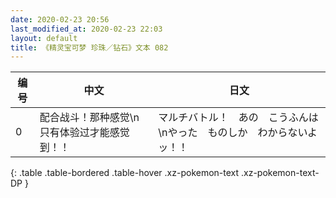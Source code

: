 ```yaml
---
date: 2020-02-23 20:56
last_modified_at: 2020-02-23 22:03
layout: default
title: 《精灵宝可梦 珍珠／钻石》文本 082
---
```

| 编号 | 中文 | 日文 |
| ---- | ---- | ---- |
| 0 | 配合战斗！那种感觉\n只有体验过才能感觉到！！ | マルチバトル！　あの　こうふんは\nやった　ものしか　わからないよッ！！ |
{: .table .table-bordered .table-hover .xz-pokemon-text .xz-pokemon-text-DP }